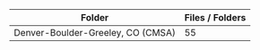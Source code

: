 | Folder                            |   Files / Folders |
|-----------------------------------|-------------------|
| Denver-Boulder-Greeley, CO (CMSA) |                55 |